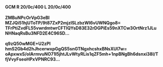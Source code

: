 #### GCM R 20/0c/400 L 20/0c/400
**ZMBuNPcOrVpG3eBI**<br/>**MZJQi51hjUToTP/9t87ZxP2mjzlSLzbzWl6vUWNQgo8=**<br/>**TFrPtiZvdFL55vwrdmtwrCFTIQYsD83E32rDGPiEs59nXTCw3OrtNrz1JLuNHNaqRsBu3NFD2E4C96SD...**<br/><br/>
**q9zQ50wMGE+U2zPI**<br/>**hmS2Gb4d2hJhcerwxpGgQS5snGTNgxhcshxBNsXUI7w=**<br/>**oApxwxS/oIArmvuNO71l5jhtJLvWtyRLis1qZF5mh+1npBNgBh6dsnxi38I/TfjVvyFseoHPxVPNRC93...**